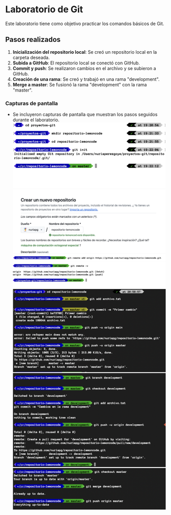 # Laboratorio de Git

Este laboratorio tiene como objetivo practicar los comandos básicos de Git.

## Pasos realizados

1. **Inicialización del repositorio local**: Se creó un repositorio local en la carpeta deseada.
2. **Subida a GitHub**: El repositorio local se conectó con GitHub.
3. **Commit y push**: Se realizaron cambios en el archivo y se subieron a GitHub.
4. **Creación de una rama**: Se creó y trabajó en una rama "development".
5. **Merge a master**: Se fusionó la rama "development" con la rama "master".

### Capturas de pantalla
- Se incluyeron capturas de pantalla que muestran los pasos seguidos durante el laboratorio.
![Inicializando el repositorio](capturas/captura1.png) ![Subiendo el repositorio a GitHub](capturas/captura2.png) ![Commit y push](capturas/captura3.png) ![Commit y push](capturas/captura4.png) ![Commit y push](capturas/captura5.png)![Creación de la rama development](capturas/captura6.png) ![Realizando el merge](capturas/captura7.png)

